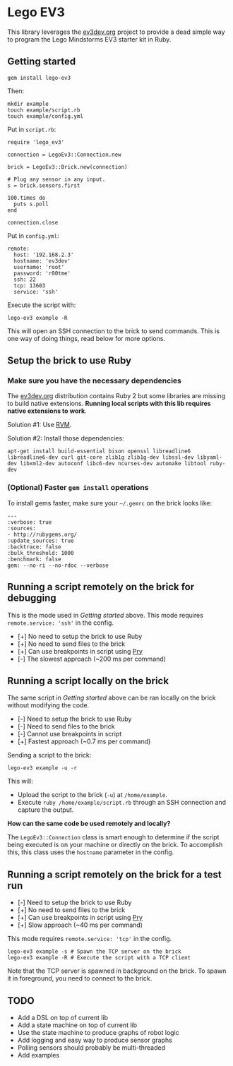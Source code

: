 # Lego EV3

This library leverages the [ev3dev.org](http://www.ev3dev.org) project to provide a dead simple way to program the Lego Mindstorms EV3 starter kit in Ruby.

## Getting started

    gem install lego-ev3

Then:

    mkdir example
    touch example/script.rb
    touch example/config.yml

Put in `script.rb`:

    require 'lego_ev3'

    connection = LegoEv3::Connection.new

    brick = LegoEv3::Brick.new(connection)

    # Plug any sensor in any input.
    s = brick.sensors.first

    100.times do
      puts s.poll
    end

    connection.close

Put in `config.yml`:

    remote:
      host: '192.168.2.3'
      hostname: 'ev3dev'
      username: 'root'
      password: 'r00tme'
      ssh: 22
      tcp: 13603
      service: 'ssh'

Execute the script with:

    lego-ev3 example -R

This will open an SSH connection to the brick to send commands. This is one way of doing things, read below for more options.

## Setup the brick to use Ruby

### Make sure you have the necessary dependencies

The [ev3dev.org](http://www.ev3dev.org) distribution contains Ruby 2 but some libraries are missing to build native extensions. **Running local scripts with this lib requires native extensions to work**.

Solution #1: Use [RVM](https://rvm.io).

Solution #2: Install those dependencies:

    apt-get install build-essential bison openssl libreadline6 libreadline6-dev curl git-core zlib1g zlib1g-dev libssl-dev libyaml-dev libxml2-dev autoconf libc6-dev ncurses-dev automake libtool ruby-dev

### (Optional) Faster `gem install` operations

To install gems faster, make sure your `~/.gemrc` on the brick looks like:

    ---
    :verbose: true
    :sources:
    - http://rubygems.org/
    :update_sources: true
    :backtrace: false
    :bulk_threshold: 1000
    :benchmark: false
    gem: --no-ri --no-rdoc --verbose

## Running a script remotely on the brick for debugging

This is the mode used in _Getting started_ above.
This mode requires `remote.service: 'ssh'` in the config.

* [+] No need to setup the brick to use Ruby
* [+] No need to send files to the brick
* [+] Can use breakpoints in script using [Pry](https://github.com/pry/pry)
* [-] The slowest approach (~200 ms per command)

## Running a script locally on the brick

The same script in _Getting started_ above can be ran locally on the brick without modifying the code.

* [-] Need to setup the brick to use Ruby
* [-] Need to send files to the brick
* [-] Cannot use breakpoints in script
* [+] Fastest approach (~0.7 ms per command)

Sending a script to the brick:

    lego-ev3 example -u -r

This will:

* Upload the script to the brick (`-u`) at `/home/example`.
* Execute `ruby /home/example/script.rb` through an SSH connection and capture the output.

**How can the same code be used remotely and locally?**

The `LegoEv3::Connection` class is smart enough to determine if the script being executed is on your machine or directly on the brick. To accomplish this, this class uses the `hostname` parameter in the config.

## Running a script remotely on the brick for a test run

* [-] Need to setup the brick to use Ruby
* [+] No need to send files to the brick
* [+] Can use breakpoints in script using [Pry](https://github.com/pry/pry)
* [+] Slow approach (~40 ms per command)

This mode requires `remote.service: 'tcp'` in the config.

    lego-ev3 example -s # Spawn the TCP server on the brick
    lego-ev3 example -R # Execute the script with a TCP client

Note that the TCP server is spawned in background on the brick.
To spawn it in foreground, you need to connect to the brick.

## TODO

* Add a DSL on top of current lib
* Add a state machine on top of current lib
* Use the state machine to produce graphs of robot logic
* Add logging and easy way to produce sensor graphs
* Polling sensors should probably be multi-threaded
* Add examples

